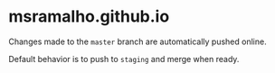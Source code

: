 # msramalho.github.io

Changes made to the `master` branch are automatically pushed online.

Default behavior is to push to `staging` and merge when ready. 
